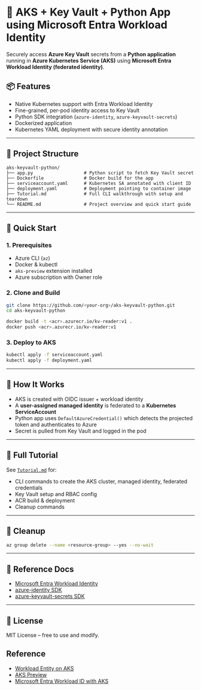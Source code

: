 # 🔐 AKS + Key Vault + Python App using Microsoft Entra Workload Identity

Securely access **Azure Key Vault** secrets from a **Python application** running in **Azure Kubernetes Service (AKS)** using **Microsoft Entra Workload Identity (federated identity)**.

## 📦 Features

- Native Kubernetes support with Entra Workload Identity
- Fine-grained, per-pod identity access to Key Vault
- Python SDK integration (`azure-identity`, `azure-keyvault-secrets`)
- Dockerized application
- Kubernetes YAML deployment with secure identity annotation

---

## 📁 Project Structure

```
aks-keyvault-python/
├── app.py                   # Python script to fetch Key Vault secret
├── Dockerfile               # Docker build for the app
├── serviceaccount.yaml      # Kubernetes SA annotated with client ID
├── deployment.yaml          # Deployment pointing to container image
├── Tutorial.md              # Full CLI walkthrough with setup and teardown
└── README.md                # Project overview and quick start guide
```

---

## 🚀 Quick Start

### 1. Prerequisites

- Azure CLI (`az`)
- Docker & kubectl
- `aks-preview` extension installed
- Azure subscription with Owner role

### 2. Clone and Build

```bash
git clone https://github.com/<your-org>/aks-keyvault-python.git
cd aks-keyvault-python

docker build -t <acr>.azurecr.io/kv-reader:v1 .
docker push <acr>.azurecr.io/kv-reader:v1
```

### 3. Deploy to AKS

```bash
kubectl apply -f serviceaccount.yaml
kubectl apply -f deployment.yaml
```

---

## 🔐 How It Works

- AKS is created with OIDC issuer + workload identity
- A **user-assigned managed identity** is federated to a **Kubernetes ServiceAccount**
- Python app uses `DefaultAzureCredential()` which detects the projected token and authenticates to Azure
- Secret is pulled from Key Vault and logged in the pod

---

## 📘 Full Tutorial

See [`Tutorial.md`](./Tutorial.md) for:
- CLI commands to create the AKS cluster, managed identity, federated credentials
- Key Vault setup and RBAC config
- ACR build & deployment
- Cleanup commands

---

## 🧹 Cleanup

```bash
az group delete --name <resource-group> --yes --no-wait
```

---

## 🧠 Reference Docs

- [Microsoft Entra Workload Identity](https://learn.microsoft.com/en-us/azure/aks/workload-identity-overview)
- [azure-identity SDK](https://learn.microsoft.com/en-us/python/api/overview/azure/identity-readme)
- [azure-keyvault-secrets SDK](https://learn.microsoft.com/en-us/python/api/overview/azure/key-vault-secrets-readme)

---

## 📄 License

MIT License – free to use and modify.

## Reference

- [Workload Entity on AKS](https://learn.microsoft.com/en-us/azure/aks/workload-identity-deploy-cluster)
- [AKS Preview](https://learn.microsoft.com/en-us/azure/aks/draft)
- [Microsoft Entra Workload ID with AKS](https://learn.microsoft.com/en-us/azure/aks/workload-identity-overview?tabs=dotnet)
